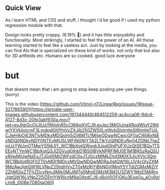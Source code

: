 Quick View
---
As i learn HTML and CSS and stuff,
i thought i'd be good if i used my python regression module with that.

Design looks pretty crappy. (6.19% 🥀) and it has little enjoyablity and functionality.
Most strikingly, I started to feel the power of an AI.
All these learning started to feel like a useless act. Just by looking at the media, you can find
AIs that is specialized on these kind of works. not only that but also for 3D artfields etc.
Humans are so cooked. good luck everyone

# but
that doesnt mean that i am going to stop keep posting yee-yee things. (sorry)


This is the video
[https://github.com/Vitriol-nT/LinearReg/issues/1#issue-3217865901](https://private-user-images.githubusercontent.com/161344449/464512259-ac4cca06-9dc4-4127-8d3c-20fe3abf930a.mov?jwt=eyJhbGciOiJIUzI1NiIsInR5cCI6IkpXVCJ9.eyJpc3MiOiJnaXRodWIuY29tIiwiYXVkIjoicmF3LmdpdGh1YnVzZXJjb250ZW50LmNvbSIsImtleSI6ImtleTUiLCJleHAiOjE3NTIyMDkxMDQsIm5iZiI6MTc1MjIwODgwNCwicGF0aCI6Ii8xNjEzNDQ0NDkvNDY0NTEyMjU5LWFjNGNjYTA2LTlkYzQtNDEyNy04ZDNjLTIwZmUzYWJmOTMwYS5tb3Y_WC1BbXotQWxnb3JpdGhtPUFXUzQtSE1BQy1TSEEyNTYmWC1BbXotQ3JlZGVudGlhbD1BS0lBVkNPRFlMU0E1M1BRSzRaQSUyRjIwMjUwNzExJTJGdXMtZWFzdC0xJTJGczMlMkZhd3M0X3JlcXVlc3QmWC1BbXotRGF0ZT0yMDI1MDcxMVQwNDQwMDRaJlgtQW16LUV4cGlyZXM9MzAwJlgtQW16LVNpZ25hdHVyZT0xMzRiYjBhNGVlMmY5YTdjZGMxMjZiY2ZhMGIxZTFhZDcyNmJlMjk0MjJlMTg5MmE0MzM3M2U3ZWY1MzE5MjRmJlgtQW16LVNpZ25lZEhlYWRlcnM9aG9zdCJ9.vBoV0OFjGKu3EsqOu_aOy9zILlmB_l00Be7D6DiaO60)
